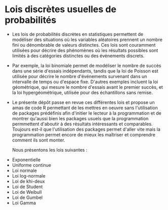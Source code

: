 # Lois discrètes usuelles de probabilités 

* Les lois de probabilités discrètes en statistiques permettent de
  modéliser des situations où les variables aléatoires prennent un
  nombre fini ou dénombrable de valeurs distinctes. Ces lois sont
  couramment utilisées pour décrire des phénomènes où les résultats
  possibles sont limités à des catégories distinctes ou des événements
  discrets.

* Par exemple, la loi binomiale permet de modéliser le nombre de succès
  dans une série d'essais indépendants, tandis que la loi de Poisson est
  utilisée pour décrire le nombre d'événements survenant dans un
  intervalle de temps ou d'espace fixe. D'autres exemples incluent la
  loi géométrique, qui mesure le nombre d'essais avant le premier
  succès, et la loi hypergéométrique, utilisée pour des échantillons
  sans remise.

* Le présente dépôt passe en revue ces différentes lois et propose un amas de code
  R permettant de les mettres en oeuvre sans l'utilisation de packages prédéfinis afin
  d'initier le lecteur à la programmation et de montrer qu'aussi bien les packages usuels
  que la programmation permmettent d'aboutir à des résultats intéressants et comparables.
  Toujours est-il que l'utilisation des packages permet d'aller vite mais la programmation
  permet encore de mieux les maîtriser et comprendre comment ils sont monter.

  Nous présentons les lois suivantes :

- Exponentielle
- Uniforme continue
- Loi normale 
- Loi log-normale
- Loi de khi-deux
- Loi de Student
- Loi de Weibull 
- Loi de Gumbel
- Loi Gamma

